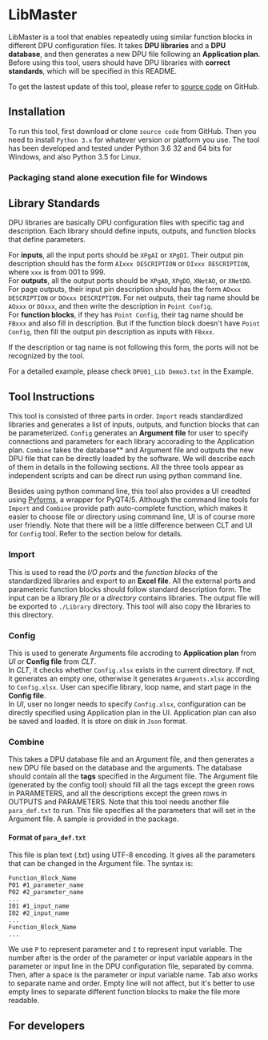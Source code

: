 # LibMaster
LibMaster is a tool that enables repeatedly using similar function blocks in different DPU configuration files. It takes **DPU libraries** and a **DPU database**, and then generates a new DPU file following an **Application plan**. Before using this tool, users should have DPU libraries with **correct standards**, which will be specified in this README.

To get the lastest update of this tool, please refer to [source code](https://github.com/jiyao94/LibMaster) on GitHub.

## Installation
To run this tool, first download or clone `source code` from GitHub. Then you need to install `Python 3.x` for whatever version or platform you use. The tool has been developed and tested under Python 3.6 32 and 64 bits for Windows, and also Python 3.5 for Linux.

### Packaging stand alone execution file for Windows


## Library Standards
DPU libraries are basically DPU configuration files with specific tag and description. Each library should define inputs, outputs, and function blocks that define parameters.

For **inputs**, all the input ports should be `XPgAI` or `XPgDI`. Their output pin description should has the form `AIxxx DESCRIPTION` or `DIxxx DESCRIPTION`, where `xxx` is from 001 to 999.<br>
For **outputs**, all the output ports should be `XPgAO`, `XPgDO`, `XNetAO`, or `XNetDO`. For page outputs, their input pin description should has the form `AOxxx DESCRIPTION` or `DOxxx DESCRIPTION`. For net outputs, their tag name should be `AOxxx` or `DOxxx`, and then write the description in `Point Config`.<br>
For **function blocks**, if they has `Point Config`, their tag name should be `FBxxx` and also fill in description. But if the function block doesn't have `Point Config`, then fill the output pin description as inputs with `FBxxx`.

If the description or tag name is not following this form, the ports will not be recognized by the tool.

For a detailed example, please check `DPU01_Lib Demo3.txt` in the Example.

## Tool Instructions
This tool is consisted of three parts in order. `Import` reads standardized libraries and generates a list of inputs, outputs, and function blocks that can be parameterized. `Config` generates an **Argument file** for user to specify connections and parameters for each library accorading to the Application plan. `Combine` takes the database** and Argument file and outputs the new DPU file that can be directly loaded by the software. We will describe each of them in details in the following sections. All the three tools appear as independent scripts and can be direct run using python command line.

Besides using python command line, this tool also provides a UI creadted using [Pyforms](https://github.com/UmSenhorQualquer/pyforms), a wrapper for PyQT4/5. Although the command line tools for `Import` and `Combine` provide path auto-complete function, which makes it easier to choose file or directory using command line, UI is of course more user friendly. Note that there will be a little difference between CLT and UI for `Config` tool. Refer to the section below for details.

### Import
This is used to read the *I/O ports* and the *function blocks* of the standardized libraries and export to an **Excel file**. All the external ports and parameteric function blocks should follow standard description form. The input can be a library *file* or a *directory* contains libraries. The output file will be exported to `./Library` directory. This tool will also copy the libraries to this directory.

### Config
This is used to generate Arguments file accroding to **Application plan** from *UI* or **Config file** from *CLT*.<br>
In *CLT*, it checks whether `Config.xlsx` exists in the current directory. If not, it generates an empty one, otherwise it generates `Arguments.xlsx` according to `Config.xlsx`. User can specifie library, loop name, and start page in the **Config file**.<br>
In *UI*, user no longer needs to specify `Config.xlsx`, configuration can be directly specified using Application plan in the UI. Application plan can also be saved and loaded. It is store on disk in `Json` format.

### Combine
This takes a DPU database file and an Argument file, and then generates a new DPU file based on the database and the arguments. The database should contain all the **tags** specified in the Argument file. The Argument file (generated by the config tool) should fill all the tags except the green rows in PARAMETERS, and all the descriptions except the green rows in OUTPUTS and PARAMETERS. Note that this tool needs another file `para_def.txt` to run. This file specifies all the parameters that will set in the Argument file. A sample is provided in the package.

#### Format of `para_def.txt`
This file is plan text (.txt) using UTF-8 encoding. It gives all the parameters that can be changed in the Argument file. The syntax is:
```
Function_Block_Name
P01 #1_parameter_name
P02 #2_parameter_name
...
I01 #1_input_name
I02 #2_input_name
...
Function_Block_Name
...
```
We use `P` to represent parameter and `I` to represent input variable. The number after is the order of the parameter or input variable appears in the parameter or input line in the DPU configuration file, separated by comma. Then, after a space is the parameter or input variable name. Tab also works to separate name and order. Empty line will not affect, but it's better to use empty lines to separate different function blocks to make the file more readable.

## For developers
